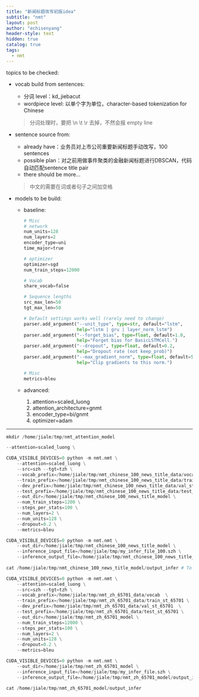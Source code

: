 ```yaml
---
title: "新闻标题改写初版idea"
subtitle: "nmt"
layout: post
author: "echisenyang"
header-style: text
hidden: true
catalog: true
tags:
  - nmt
---
```




topics to be checked:

- vocab build from sentences:

  - 分词 level：kd_jiebacut
  - wordpiece level: 以单个字为单位，character-based tokenization for Chinese

  > 分词处理时，要把 \n \t \r 去掉，不然会报 empty line

- sentence source from:

  - already have：业务员对上市公司重要新闻标题手动改写，100 sentences
  - possible plan：对之前用做事件聚类的金融新闻标题进行DBSCAN，代码自动匹配sentence title pair
  - there should be more...

  > 中文的需要在词或者句子之间加空格

- models to be build:

  - baseline:

    ```python
    # Misc
    # network
    num_units=128
    num_layers=2
    encoder_type=uni
    time_major=true
    
    # optimizer
    optimizer=sgd
    num_train_steps=12000
    
    # Vocab
    share_vocab=false
    
    # Sequence lengths
    src_max_len=50
    tgt_max_len=50
    
    # Default settings works well (rarely need to change)
    parser.add_argument("--unit_type", type=str, default="lstm",
                        help="lstm | gru | layer_norm_lstm")
    parser.add_argument("--forget_bias", type=float, default=1.0,
                        help="Forget bias for BasicLSTMCell.")
    parser.add_argument("--dropout", type=float, default=0.2,
                        help="Dropout rate (not keep_prob)")
    parser.add_argument("--max_gradient_norm", type=float, default=5.0,
                        help="Clip gradients to this norm.")
    
    # Misc
    metrics=bleu
    ```

  - advanced:

    1. attention=scaled_luong
    2. attention_architecture=gnmt
    3. encoder_type=bi/gnmt
    4. optimizer=adam

---



```python
mkdir /home/jiale/tmp/nmt_attention_model

--attention=scaled_luong \

CUDA_VISIBLE_DEVICES=0 python -m nmt.nmt \
	--attention=scaled_luong \
    --src=szh --tgt=tzh \
    --vocab_prefix=/home/jiale/tmp/nmt_chinese_100_news_title_data/vocab  \
    --train_prefix=/home/jiale/tmp/nmt_chinese_100_news_title_data/train_st_100 \
    --dev_prefix=/home/jiale/tmp/nmt_chinese_100_news_title_data/val_st_100  \
    --test_prefix=/home/jiale/tmp/nmt_chinese_100_news_title_data/test_st_100 \
    --out_dir=/home/jiale/tmp/nmt_chinese_100_news_title_model \
    --num_train_steps=1200 \
    --steps_per_stats=100 \
    --num_layers=2 \
    --num_units=128 \
    --dropout=0.2 \
    --metrics=bleu
```

```python
CUDA_VISIBLE_DEVICES=0 python -m nmt.nmt \
    --out_dir=/home/jiale/tmp/nmt_chinese_100_news_title_model \
    --inference_input_file=/home/jiale/tmp/my_infer_file_100.szh \
    --inference_output_file=/home/jiale/tmp/nmt_chinese_100_news_title_model/output_infer
    
cat /home/jiale/tmp/nmt_chinese_100_news_title_model/output_infer # To view the inference as output
```

```python
CUDA_VISIBLE_DEVICES=0 python -m nmt.nmt \
	--attention=scaled_luong \
    --src=szh --tgt=tzh \
    --vocab_prefix=/home/jiale/tmp/nmt_zh_65701_data/vocab  \
    --train_prefix=/home/jiale/tmp/nmt_zh_65701_data/train_st_65701 \
    --dev_prefix=/home/jiale/tmp/nmt_zh_65701_data/val_st_65701  \
    --test_prefix=/home/jiale/tmp/nmt_zh_65701_data/test_st_65701 \
    --out_dir=/home/jiale/tmp/nmt_zh_65701_model \
    --num_train_steps=12000 \
    --steps_per_stats=100 \
    --num_layers=2 \
    --num_units=128 \
    --dropout=0.2 \
    --metrics=bleu
```

```python
CUDA_VISIBLE_DEVICES=0 python -m nmt.nmt \
    --out_dir=/home/jiale/tmp/nmt_zh_65701_model \
    --inference_input_file=/home/jiale/tmp/my_infer_file.szh \
    --inference_output_file=/home/jiale/tmp/nmt_zh_65701_model/output_infer

cat /home/jiale/tmp/nmt_zh_65701_model/output_infer
```



